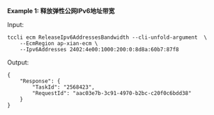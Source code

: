 **Example 1: 释放弹性公网IPv6地址带宽**



Input: 

```
tccli ecm ReleaseIpv6AddressesBandwidth --cli-unfold-argument  \
    --EcmRegion ap-xian-ecm \
    --Ipv6Addresses 2402:4e00:1000:200:0:8d8a:60b7:87f8
```

Output: 
```
{
    "Response": {
        "TaskId": "2568423",
        "RequestId": "aac03e7b-3c91-4970-b2bc-c20f0c6bdd38"
    }
}
```

